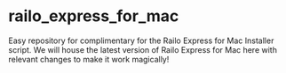 railo_express_for_mac
=====================

Easy repository for complimentary for the Railo Express for Mac Installer script.  We will house the latest version of Railo Express for Mac here with relevant changes to make it work magically!
